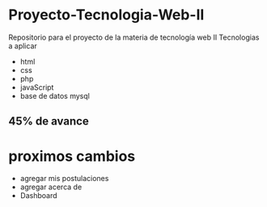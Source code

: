 # Proyecto-Tecnologia-Web-II
Repositorio para el proyecto de la materia de tecnología web II
Tecnologias a aplicar
* html
* css
* php
* javaScript
* base de datos mysql
## 45% de avance
# proximos cambios
* agregar mis postulaciones
* agregar acerca de
* Dashboard
